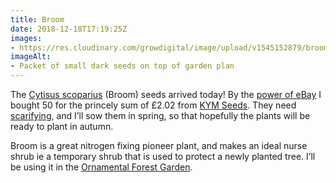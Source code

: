 ```yaml
---
title: Broom
date: 2018-12-18T17:19:25Z
images: 
- https://res.cloudinary.com/growdigital/image/upload/v1545152879/broom-4F171FD2.jpg
imageAlt: 
- Packet of small dark seeds on top of garden plan 
---
```


The [Cytisus scoparius](https://pfaf.org/user/plant.aspx?latinname=Cytisus+scoparius) (Broom) seeds arrived today! By the [power of eBay](https://www.ebay.co.uk/itm/Common-Broom-Cytisus-Scoparius-50-Seeds-Tough-Native-Shrub-Golden-Flowers/202355344658) I bought 50 for the princely sum of £2.02 from [KYM Seeds](https://www.ebay.co.uk/str/kymseeds). They need [scarifying](https://en.wikipedia.org/wiki/Scarification_(botany)), and I’ll sow them in spring, so that hopefully the plants will be ready to plant in autumn.

Broom is a great nitrogen fixing pioneer plant, and makes an ideal nurse shrub ie a temporary shrub that is used to protect a newly planted tree. I’ll be using it in the [Ornamental Forest Garden](https://www.forestgarden.wales/blog/introducing-ornamental-maintenance-free-forest-garden/).
